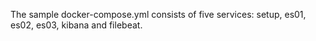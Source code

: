 


The sample docker-compose.yml consists of five services: setup, es01, es02, es03, kibana and filebeat. 